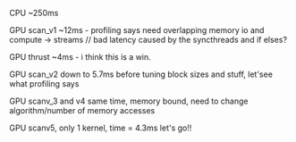 CPU ~250ms



GPU scan_v1 ~12ms - profiling says need overlapping memory io and compute -> streams // bad latency caused by the syncthreads and if elses?

GPU thrust ~4ms - i think this is a win.

GPU scan_v2 down to 5.7ms before tuning block sizes and stuff, let'see what profiling says

GPU scanv_3 and v4 same time, memory bound, need to change algorithm/number of memory accesses

GPU scanv5, only 1 kernel, time = 4.3ms let's go!!